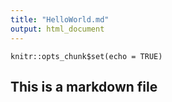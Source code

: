 ```yaml
---
title: "HelloWorld.md"
output: html_document
---
```


```{r setup, include=FALSE}
knitr::opts_chunk$set(echo = TRUE)
```

## This is a markdown file

